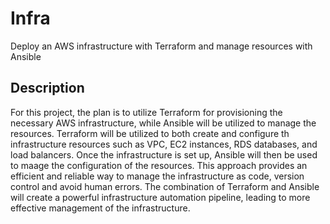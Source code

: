 # Infra

Deploy an AWS infrastructure with Terraform and manage resources with Ansible



## Description 
For this project, the plan is to utilize Terraform for provisioning the necessary AWS infrastructure, while Ansible will be utilized to manage the resources. Terraform will be utilized to both create and configure th infrastructure resources such as VPC, EC2 instances, RDS databases, and load balancers. Once the infrastructure is set up, Ansible will then be used to maage the configuration of the resources. This approach provides an efficient and reliable way to manage the infrastructure as code, version control and avoid human errors. The combination of Terraform and Ansible will create a powerful infrastructure automation pipeline, leading to more effective management of the infrastructure.
